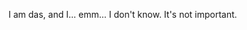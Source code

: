 I am das, and I... emm... I don't know. It's not important.
<!---
DasCrystal/DasCrystal is a ✨ special ✨ repository because its `README.md` (this file) appears on your GitHub profile.
You can click the Preview link to take a look at your changes.
--->
